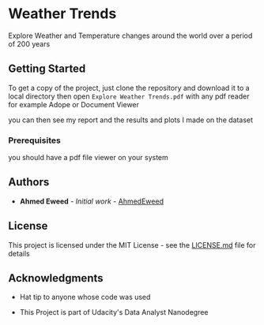 # Weather Trends

Explore Weather and Temperature changes around the world
over a period of 200 years

## Getting Started

To get a copy of the project, just clone the repository and download it to a local directory
then open `Explore Weather Trends.pdf` with any pdf reader for example Adope or Document Viewer

you can then see my report
and the results and plots I made on the dataset

### Prerequisites

you should have a pdf file viewer on your system

## Authors

* **Ahmed Eweed** - *Initial work* - [AhmedEweed](https://github.com/AhmedEweed)

## License

This project is licensed under the MIT License - see the [LICENSE.md](LICENSE.md) file for details

## Acknowledgments

* Hat tip to anyone whose code was used

* This Project is part of Udacity's Data Analyst Nanodegree